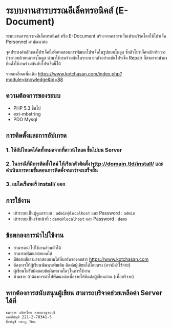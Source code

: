 # ระบบงานสารบรรณอีเล็คทรอนิคส์ (E-Document)
ระบบงานสารบรรณอีเล็คทรอนิคส์ หรือ E-Document สร้างจากคชสารเว็บเฟรมเวิร์คโดยใช้โปรเจ็ค Personnel มาพัฒนาต่อ

จุดประสงค์หลักของโปรเจ็คนี้เพื่อทดสอบการพัฒนาโปรเจ็คในรูปแบบโมดูล ซึ่งตัวโปรเจ็คหลักจริงๆจะประกอบด้วยหลายๆโมดูล
นำมาใช้งานร่วมกันในระบบ ยกตัวอย่างเช่นโปรเจ็ค Repair ก็สามารถนำมาติดตั้งใช้งานร่วมกันกับโปรเจ็คนี้ได้

รายละเอียดเพิ่มเติม https://www.kotchasan.com/index.php?module=knowledge&id=88

## ความต้องการของระบบ
* PHP 5.3 ขึ้นไป
* ext-mbstring
* PDO Mysql

## การติดตั้งและการอัปเกรด
### 1. ให้อัปโหลดโค้ดทั้งหมดจากที่ดาวน์โหลด ขึ้นไปบน Server
### 2. ในกรณีที่มีการติดตั้งใหม่ ให้เรียกตัวติดตั้ง http://domain.tld/install/ และดำเนินการตามขั้นตอนการติดตั้งจนกว่าจะเสร็จสิ้น
### 3. ลบไดเร็คทอรี่ install/ ออก

## การใช้งาน
* เข้าระบบเป็นผู้ดูแลระบบ : ```admin@localhost``` และ Password : ```admin```
* เข้าระบบเป็นเจ้าหน้าที่ : ```demo@localhost``` และ Password : ```demo```

## ข้อตกลงการนำไปใช้งาน
* สามารถนำไปใช้งานส่วนตัวได้
* สามารถพัฒนาต่อยอดได้
* มีข้อสงสัยสามารถสอบถามได้ที่บอร์ดของคชสาร https://www.kotchasan.com
* ต้องการให้ผู้เขียนพัฒนาเพิ่มเติม ติดต่อผู้เขียนได้โดยตรง (อาจมีค่าใช้จ่าย)
* ผู้เขียนไม่รับผิดชอบข้อผิดพลาดใดๆในการใช้งาน
* ห้ามขาย ถ้าต้องการนำไปพัฒนาต่อเพื่อขายให้ติดต่อผู้เขียนก่อน (เพื่อบริจาค)

## หากต้องการสนับสนุนผู้เขียน สามารถบริจาคช่วยเหลือค่า Server ได้ที่
```
ธนาคาร กสิกรไทย สาขากาญจนบุรี
เลขที่บัญชี 221-2-78341-5
ชื่อบัญชี กรกฎ วิริยะ
```
